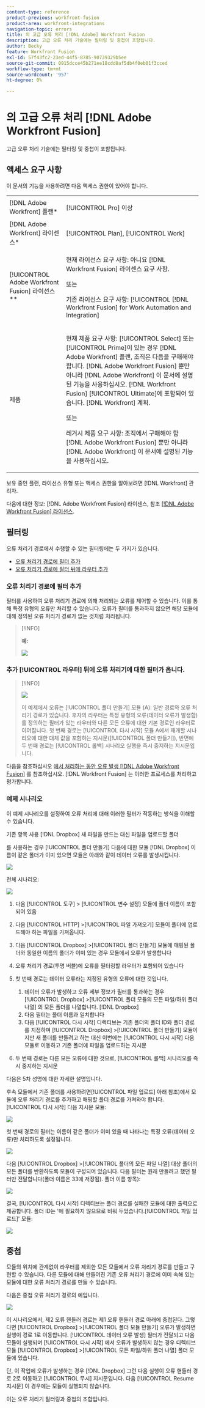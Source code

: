 ```yaml
---
content-type: reference
product-previous: workfront-fusion
product-area: workfront-integrations
navigation-topic: errors
title: 의 고급 오류 처리 [!DNL Adobe] Workfront Fusion
description: 고급 오류 처리 기술에는 필터링 및 중첩이 포함됩니다.
author: Becky
feature: Workfront Fusion
exl-id: 57f43fc2-23ed-44f5-8785-90739329b5ee
source-git-commit: 0915dcce45b271ee18cdd8af5db4f0eb01f3cced
workflow-type: tm+mt
source-wordcount: '957'
ht-degree: 0%

---
```


# 의 고급 오류 처리 [!DNL Adobe Workfront Fusion]

고급 오류 처리 기술에는 필터링 및 중첩이 포함됩니다.

## 액세스 요구 사항

이 문서의 기능을 사용하려면 다음 액세스 권한이 있어야 합니다.

<table style="table-layout:auto">
 <col> 
 <col> 
 <tbody> 
  <tr> 
   <td role="rowheader">[!DNL Adobe Workfront] 플랜*</td> 
   <td> <p>[!UICONTROL Pro] 이상</p> </td> 
  </tr> 
  <tr data-mc-conditions=""> 
   <td role="rowheader">[!DNL Adobe Workfront] 라이센스*</td> 
   <td> <p>[!UICONTROL Plan], [!UICONTROL Work]</p> </td> 
  </tr> 
  <tr> 
   <td role="rowheader">[!UICONTROL Adobe Workfront Fusion] 라이선스**</td> 
   <td>
   <p>현재 라이선스 요구 사항: 아니요 [!DNL Workfront Fusion] 라이센스 요구 사항.</p>
   <p>또는</p>
   <p>기존 라이선스 요구 사항: [!UICONTROL [!DNL Workfront Fusion] for Work Automation and Integration] </p>
   </td> 
  </tr> 
  <tr> 
   <td role="rowheader">제품</td> 
   <td>
   <p>현재 제품 요구 사항: [!UICONTROL Select] 또는 [!UICONTROL Prime]이 있는 경우 [!DNL Adobe Workfront] 플랜, 조직은 다음을 구매해야 합니다. [!DNL Adobe Workfront Fusion] 뿐만 아니라 [!DNL Adobe Workfront] 이 문서에 설명된 기능을 사용하십시오. [!DNL Workfront Fusion] [!UICONTROL Ultimate]에 포함되어 있습니다. [!DNL Workfront] 계획.</p>
   <p>또는</p>
   <p>레거시 제품 요구 사항: 조직에서 구매해야 함 [!DNL Adobe Workfront Fusion] 뿐만 아니라 [!DNL Adobe Workfront] 이 문서에 설명된 기능을 사용하십시오.</p>
   </td> 
  </tr> 
 </tbody> 
</table>

보유 중인 플랜, 라이선스 유형 또는 액세스 권한을 알아보려면 [!DNL Workfront] 관리자.

다음에 대한 정보: [!DNL Adobe Workfront Fusion] 라이센스, 참조 [[!DNL Adobe Workfront Fusion] 라이선스](../../workfront-fusion/get-started/license-automation-vs-integration.md).

## 필터링

오류 처리기 경로에서 수행할 수 있는 필터링에는 두 가지가 있습니다.

* [오류 처리기 경로에 필터 추가](#adding-a-filter-to-the-error-handler-route)
* [오류 처리기 경로에 필터 뒤에 라우터 추가](#adding-a-router-followed-by-filters-to-the-error-handler)

### 오류 처리기 경로에 필터 추가

필터를 사용하여 오류 처리기 경로에 의해 처리되는 오류를 제어할 수 있습니다. 이를 통해 특정 유형의 오류만 처리할 수 있습니다. 오류가 필터를 통과하지 않으면 해당 모듈에 대해 정의된 오류 처리기 경로가 없는 것처럼 처리됩니다.

>[!INFO]
>
>**예:**
>
>![](assets/filter-error-handling-350x238.png)

### 추가 [!UICONTROL 라우터] 뒤에 오류 처리기에 대한 필터가 옵니다.

>[!INFO]
>
>![](assets/router-filter-error-handling-350x254.png)
>
>이 예제에서 오류는 [!UICONTROL 폴더 만들기] 모듈 (A): 일반 경로와 오류 처리기 경로가 있습니다. 후자의 라우터는 특정 유형의 오류(데이터 오류가 발생함)를 정의하는 필터가 있는 라우터와 다른 모든 오류에 대한 기본 경로인 라우터로 이어집니다. 첫 번째 경로는 [!UICONTROL 다시 시작] 모듈 A에서 재개할 시나리오에 대한 대체 값을 포함하는 지시문([!UICONTROL 폴더 만들기]), 반면에 두 번째 경로는 [!UICONTROL 롤백] 시나리오 실행을 즉시 중지하는 지시문입니다.

다음을 참조하십시오 [에서 처리하는 동안 오류 발생 [!DNL Adobe Workfront Fusion]](../../workfront-fusion/errors/error-processing.md) 를 참조하십시오. [!DNL Workfront Fusion] 는 이러한 프로세스를 처리하고 평가합니다.

### 예제 시나리오

이 예제 시나리오를 설정하여 오류 처리에 대해 이러한 필터가 작동하는 방식을 이해할 수 있습니다.

기존 항목 사용 [!DNL Dropbox] 새 파일을 만드는 대신 파일을 업로드할 폴더

를 사용하는 경우 [!UICONTROL 폴더 만들기] 다음에 대한 모듈 [!DNL Dropbox] 이름이 같은 폴더가 이미 있으면 모듈은 아래와 같이 데이터 오류를 발생시킵니다.

![](assets/dropbox-350x276.png)

전체 시나리오:

![](assets/dropbox-scenario-350x190.png)

1. 다음 [!UICONTROL 도구] > [!UICONTROL 변수 설정] 모듈에 폴더 이름이 포함되어 있음
1. 다음 [!UICONTROL HTTP] >[!UICONTROL 파일 가져오기] 모듈이 폴더에 업로드해야 하는 파일을 가져옵니다.
1. 다음 [!UICONTROL Dropbox] >[!UICONTROL 폴더 만들기] 모듈에 매핑된 폴더와 동일한 이름의 폴더가 이미 있는 경우 모듈에서 오류가 발생합니다
1. 오류 처리기 경로(투명 버블)에 오류를 필터링할 라우터가 포함되어 있습니다
1. 첫 번째 경로는 데이터 오류라는 지정된 유형의 오류에 대한 것입니다.

   1. 데이터 오류가 발생하고 오류 세부 정보가 필터를 통과하는 경우 [!UICONTROL Dropbox] >[!UICONTROL 폴더 모듈의 모든 파일/하위 폴더 나열] 의 모든 폴더를 나열합니다. [!DNL Dropbox]
   1. 다음 필터는 폴더 이름과 일치합니다
   1. 다음 [!UICONTROL 다시 시작] 디렉티브는 기존 폴더의 폴더 ID와 폴더 경로를 지정하며 [!UICONTROL Dropbox] >[!UICONTROL 폴더 만들기] 모듈이지만 새 폴더를 만들려고 하는 대신 이번에는 [!UICONTROL 다시 시작] 다음 모듈로 이동하고 기존 폴더에 파일을 업로드하는 지시문

1. 두 번째 경로는 다른 모든 오류에 대한 것으로, [!UICONTROL 롤백] 시나리오를 즉시 중지하는 지시문

다음은 5차 성명에 대한 자세한 설명입니다.

후속 모듈에서 기존 폴더를 사용하려면[!UICONTROL 파일 업로드] 아래 참조)에서 모듈에 오류 처리기 경로를 추가하고 매핑할 폴더 경로를 가져와야 합니다. [!UICONTROL 다시 시작] 다음 지시문 모듈:

![](assets/add-error-handler-route-350x113.png)

첫 번째 경로의 필터는 이름이 같은 폴더가 이미 있을 때 나타나는 특정 오류(데이터 오류)만 처리하도록 설정됩니다.

![](assets/condition-350x327.png)

다음 [!UICONTROL Dropbox] >[!UICONTROL 폴더의 모든 파일 나열] 대상 폴더의 모든 폴더를 반환하도록 모듈이 구성되어 있습니다. 다음 필터는 원래 만들려고 했던 필터만 전달합니다(폴더 이름은 33에 저장됨). 폴더 이름 항목):

![](assets/condition2-350x193.png)

결국, [!UICONTROL 다시 시작] 디렉티브는 폴더 경로를 실패한 모듈에 대한 출력으로 제공합니다. 폴더 ID는 &#39;에 필요하지 않으므로 비워 두었습니다.[!UICONTROL 파일 업로드]&#39; 모듈:

![](assets/flow-control-350x190.png)

## 중첩

모듈의 위치에 관계없이 라우터를 제외한 모든 모듈에서 오류 처리기 경로를 만들고 구현할 수 있습니다. 다른 모듈에 대해 만들어진 기존 오류 처리기 경로에 이미 속해 있는 모듈에 대한 오류 처리기 경로를 만들 수 있습니다.

다음은 중첩 오류 처리기 경로의 예입니다.

![](assets/nested-error-handling-route-350x174.png)

이 시나리오에서, 제2 오류 핸들러 경로는 제1 오류 핸들러 경로 아래에 중첩된다. 그렇다면 [!UICONTROL Dropbox] >[!UICONTROL 폴더 모듈 만들기] 오류가 발생하면 실행이 경로 1로 이동합니다. [!UICONTROL 데이터 오류 발생] 필터가 전달되고 다음 모듈이 실행되며 [!UICONTROL 다시 시작] 에서 오류가 발생하지 않는 경우 디렉티브 모듈 [!UICONTROL Dropbox] >[!UICONTROL 모든 파일/하위 폴더 나열] 폴더 모듈에 있습니다.

단, 이 작업에 오류가 발생하는 경우 [!DNL Dropbox] 그런 다음 실행이 오류 핸들러 경로 2로 이동하고 [!UICONTROL 무시] 지시문입니다. 다음 [!UICONTROL Resume 지시문] 이 경우에는 모듈이 실행되지 않습니다.

이는 오류 처리기 필터링과 중첩의 조합입니다.

